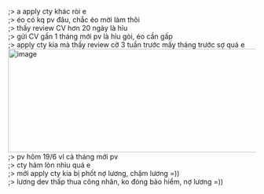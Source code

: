 ;> a apply cty khác ròi e<br>
;> éo có kq pv đâu, chắc éo mời làm thôi<br>
;> thấy review CV hơn 20 ngày là hỉu<br>
;> gửi CV gần 1 tháng mới pv là hỉu gòi, éo cần gấp<br>
;> apply cty kia mà thấy review cỡ 3 tuần trước mấy tháng trước sợ quá e<br>
<img width="1555" height="211" alt="image" src="https://github.com/user-attachments/assets/ed1f9cc4-f816-4c53-a671-7c0dfedeeca5" /><br>
;> pv hôm 19/6 vl cả tháng mới pv<br>
;> cty hảm lòn nhìu quá e<br>
;> mới apply cty kia bị phốt nợ lương, chậm lương =))<br>
;> lương dev thấp thua công nhân, ko đóng bảo hiểm, nợ lương =))
